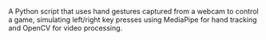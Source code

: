 A Python script that uses hand gestures captured from a webcam to control a game, simulating left/right key presses using MediaPipe for hand tracking and OpenCV for video processing.
